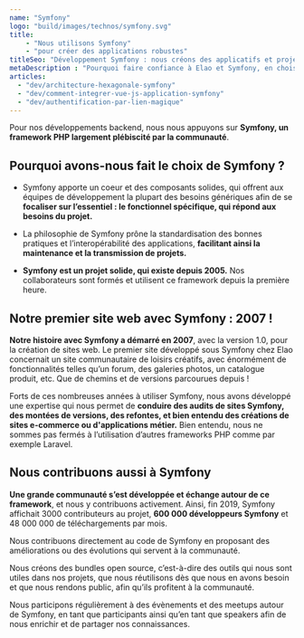 ```yaml
---
name: "Symfony"
logo: "build/images/technos/symfony.svg"
title: 
    - "Nous utilisons Symfony" 
    - "pour créer des applications robustes"
titleSeo: "Développement Symfony : nous créons des applicatifs et projets web robustes et évolutifs 💪"
metaDescription : "Pourquoi faire confiance à Elao et Symfony, en choisissant ce framework pour le développement de son logiciel ou application ? On vous dit tout 😎"
articles:
  - "dev/architecture-hexagonale-symfony"
  - "dev/comment-integrer-vue-js-application-symfony"
  - "dev/authentification-par-lien-magique"
---
```


Pour nos développements backend, nous nous appuyons sur **Symfony, un framework PHP largement plébiscité par la communauté**.

## Pourquoi avons-nous fait le choix de Symfony ?

- Symfony apporte un coeur et des composants solides, qui offrent aux équipes de développement la plupart des besoins génériques afin de se **focaliser sur l’essentiel : le fonctionnel spécifique, qui répond aux besoins du projet.**

- La philosophie de Symfony prône la standardisation des bonnes pratiques et l’interopérabilité des applications, **facilitant ainsi la maintenance et la transmission de projets.**

- **Symfony est un projet solide, qui existe depuis 2005.** Nos collaborateurs sont formés et utilisent ce framework depuis la première heure.

## Notre premier site web avec Symfony : 2007 !

**Notre histoire avec Symfony a démarré en 2007**, avec la version 1.0, pour la création de sites web. Le premier site développé sous Symfony chez Elao concernait un site communautaire de loisirs créatifs, avec énormément de fonctionnalités telles qu’un forum, des galeries photos, un catalogue produit, etc. Que de chemins et de versions parcourues depuis !

Forts de ces nombreuses années à utiliser Symfony, nous avons développé une expertise qui nous permet de **conduire des audits de sites Symfony, des montées de versions, des refontes, et bien entendu des créations de sites e-commerce ou d'applications métier.** Bien entendu, nous ne sommes pas fermés à l’utilisation d’autres frameworks PHP comme par exemple Laravel.

## Nous contribuons aussi à Symfony

**Une grande communauté s’est développée et échange autour de ce framework**, et nous y contribuons activement. Ainsi, fin 2019, Symfony affichait 3000 contributeurs au projet, **600 000 développeurs Symfony** et 48 000 000 de téléchargements par mois.

Nous contribuons directement au code de Symfony en proposant des améliorations ou des évolutions qui servent à la communauté.

Nous créons des bundles open source, c’est-à-dire des outils qui nous sont utiles dans nos projets, que nous réutilisons dès que nous en avons besoin et que nous rendons public, afin qu’ils profitent à la communauté.

Nous participons régulièrement à des évènements et des meetups autour de Symfony, en tant que participants ainsi qu’en tant que speakers afin de nous enrichir et de partager nos connaissances.
